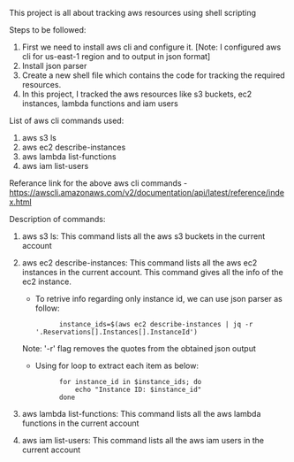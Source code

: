 This project is all about tracking aws resources using shell scripting

Steps to be followed:
1) First we need to install aws cli and configure it.
[Note: I configured aws cli for us-east-1 region and to output in json format]
2) Install json parser
2) Create a new shell file which contains the code for tracking the required resources.
3) In this project, I tracked the aws resources like s3 buckets, ec2 instances, lambda functions and iam users


List of aws cli commands used:
1) aws s3 ls
2) aws ec2 describe-instances
3) aws lambda list-functions
4) aws iam list-users

Referance link for the above aws cli commands - https://awscli.amazonaws.com/v2/documentation/api/latest/reference/index.html


Description of commands:
1) aws s3 ls: This command lists all the aws s3 buckets in the current account
2) aws ec2 describe-instances: This command lists all the aws ec2 instances in the current account. This command gives all the info of the ec2 instance.
    
    * To retrive info regarding only instance id, we can use json parser as follow:
    
                instance_ids=$(aws ec2 describe-instances | jq -r '.Reservations[].Instances[].InstanceId')

    Note: '-r' flag removes the quotes from the obtained json output


    
    * Using for loop to extract each item as below:

                for instance_id in $instance_ids; do
                    echo "Instance ID: $instance_id"
                done

    
3) aws lambda list-functions: This command lists all the aws lambda functions in the current account
4) aws iam list-users: This command lists all the aws iam users in the current account

